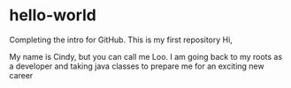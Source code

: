 # hello-world
Completing the intro for GitHub. This is my first repository
Hi,

My name is Cindy, but you can call me Loo. I am going back to my roots as a developer
and taking java classes to prepare me for an exciting new career
